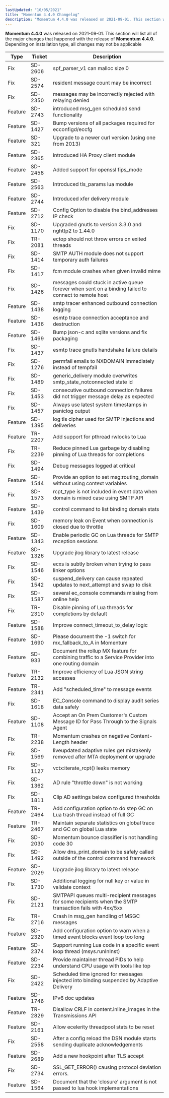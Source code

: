 ```yaml
---
lastUpdated: "10/05/2021"
title: "Momentum 4.4.0 Changelog"
description: "Momentum 4.4.0 was released on 2021-09-01. This section will list all of the major changes that happened with the release of Momentum 4.4.0 Depending on installation type, all changes may not be applicable"
---
```


**Momentum 4.4.0** was released on 2021-09-01. This section will list all of the major changes that happened with the release of **Momentum 4.4.0**. Depending on installation type, all changes may not be applicable

<a name="changelog.4-4-0.table"></a> 

| Type | Ticket | Description |
| --- | --- | --- |
| Fix | SD-2606 | spf_parser_v1 can malloc size 0 |
| Fix | SD-2574 | resident message count may be incorrect |
| Fix | SD-2350 | messages may be incorrectly rejected with relaying denied |
| Feature | SD-2743 | introduced msg_gen scheduled send functionality |
| Feature | SD-1427 | Bump versions of all packages required for ecconfigd/eccfg |
| Feature | SD-321 | Upgrade to a newer curl version (using one from 2013) |
| Feature | SD-2365 | introduced HA Proxy client module |
| Feature | SD-2458 | Added support for openssl fips_mode |
| Feature | SD-2563 | Introduced tls_params lua module |
| Feature | SD-2744 | Introduced xfer delivery module |
| Feature | SD-2712 | Config Option to disable the bind_addresses IP check |
| Fix | SD-1170 | Upgraded gnutls to version 3.3.0 and nghttp2 to 1.44.0 |
| Fix | TR-2081 | ectop should not throw errors on exited threads |
| Fix | SD-1414 | SMTP AUTH module does not support temporary auth failures |
| Fix | SD-1417 | fcm module crashes when given invalid mime |
| Fix | SD-1426 | messages could stuck in active queue forever when sent on a binding failed to connect to remote host |
| Feature | SD-1438 | smtp tracer enhanced outbound connection logging |
| Feature | SD-1436 | esmtp trace connection acceptance and destruction |
| Feature | SD-1469 | Bump json-c and sqlite versions and fix packaging |
| Fix | SD-1437 | esmtp trace gnutls handshake failure details |
| Fix | SD-1276 | permfail emails to NXDOMAIN immediately instead of tempfail |
| Fix | SD-1489 | generic_delivery module overwrites smtp_state_notconnected state id |
| Fix | SD-1453 | consecutive outbound connection failures did not trigger message delay as expected |
| Fix | SD-1457 | Always use latest system timestamps in paniclog output |
| Feature | SD-1395 | log tls cipher used for SMTP injections and deliveries |
| Feature | TR-2207 | Add support for pthread rwlocks to Lua |
| Fix | TR-2239 | Reduce pinned Lua garbage by disabling pinning of Lua threads for completions |
| Fix | SD-1494 | Debug messages logged at critical |
| Feature | SD-1544 | Provide an option to set msg:routing_domain without using context variables |
| Fix | SD-1573 | rcpt_type is not included in event data when domain is mixed case using SMTP API |
| Feature | SD-1439 | control command to list binding domain stats |
| Fix | SD-1609 | memory leak on Event when connection is closed due to throttle |
| Feature | SD-1343 | Enable periodic GC on Lua threads for SMTP reception sessions |
| Feature | SD-1326 | Upgrade jlog library to latest release |
| Fix | SD-1546 | ecxs is subtly broken when trying to pass linker options |
| Fix | SD-1542 | suspend_delivery can cause repeated updates to next_attempt and swap to disk |
| Fix | SD-1587 | several ec_console commands missing from online help |
| Fix | TR-2310 | Disable pinning of Lua threads for completions by default |
| Feature | SD-1588 | Improve connect_timeout_to_delay logic |
| Feature | SD-1690 | Please document the -1 switch for mx_fallback_to_A in Momentum |
| Feature | SD-933 | Document the rollup MX feature for combining traffic to a Service Provider into one routing domain |
| Feature | TR-2132 | Improve efficiency of Lua JSON string accesses |
| Feature | TR-2341 | Add "scheduled_time" to message events |
| Fix | SD-1618 | EC_Console command to display audit series data safely |
| Feature | SD-1108 | Accept an On Prem Customer's Custom Message ID for Pass Through to the Signals Agent |
| Fix | TR-2238 | Momentum crashes on negative Content-Length header |
| Fix | SD-1569 | liveupdated adaptive rules get mistakenly removed after MTA deployment or upgrade |
| Fix | SD-1127 | vctx:iterate_rcpt() leaks memory |
| Fix | SD-1362 | AD rule "throttle down" is not working</li>
| Fix | SD-1811 | Clip AD settings below configured thresholds |
| Feature | TR-2464 | Add configuration option to do step GC on Lua trash thread instead of full GC |
| Feature | TR-2467 | Maintain separate statistics on global trace and GC on global Lua state |
| Fix | SD-2030 | Momentum bounce classifier is not handling code 30 |
| Fix | SD-1492 | Allow dns_print_domain to be safely called outside of the control command framework |
| Feature | SD-2029 | Upgrade jlog library to latest release |
| Fix | SD-1730 | Additional logging for null key or value in validate context |
| Fix | SD-2121 | SMTPAPI queues multi-recipient messages for some recipients when the SMTP transaction fails with 4xx/5xx |
| Fix | TR-2716 | Crash in msg_gen handling of MSGC messages |
| Feature | SD-2320 | Add configuration option to warn when a timed event blocks event loop too long |
| Feature | SD-2374 | Support running Lua code in a specific event loop thread (msys.runInInst) |
| Feature | SD-2234 | Provide maintainer thread PIDs to help understand CPU usage with tools like top |
| Fix | SD-2422 | Scheduled time ignored for messages injected into binding suspended by Adaptive Delivery |
| Feature | SD-1746 | IPv6 doc updates |
| Feature | TR-2829 | Disallow CRLF in content.inline_images in the Transmissions API |
| Feature | SD-2161 | Allow ecelerity threadpool stats to be reset |
| Fix | SD-2558 | After a config reload the DSN module starts sending duplicate acknowledgements |
| Feature | SD-2689 | Add a new hookpoint after TLS accept |
| Fix | SD-2734 | SSL_GET_ERROR() causing protocol deviation errors. |
| Feature | SD-1564 | Document that the 'closure' argument is not passed to lua hook implementations |
